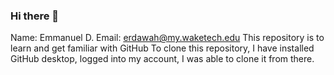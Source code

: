 ### Hi there 👋

<!--
**rud123432/rud123432** is a ✨ _special_ ✨ repository because its `README.md` (this file) appears on your GitHub profile.

Here are some ideas to get you started:

- 🔭 I’m currently working on ...
- 🌱 I’m currently learning ...
- 👯 I’m looking to collaborate on ...
- 🤔 I’m looking for help with ...
- 💬 Ask me about ...
- 📫 How to reach me: ...
- 😄 Pronouns: ...
- ⚡ Fun fact: ...
-->

Name: Emmanuel D. 
Email: erdawah@my.waketech.edu
This repository is to learn and get familiar with GitHub
To clone this repository, I have installed GitHub desktop, logged into my account, I was able to clone it from there. 
